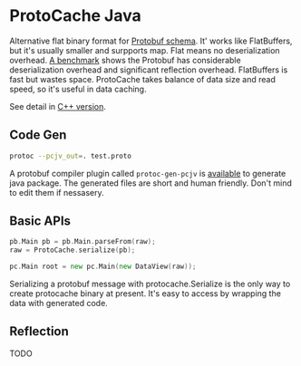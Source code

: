 # ProtoCache Java

Alternative flat binary format for [Protobuf schema](https://protobuf.dev/programming-guides/proto3/). It' works like FlatBuffers, but it's usually smaller and surpports map. Flat means no deserialization overhead. [A benchmark](test/benchmark) shows the Protobuf has considerable deserialization overhead and significant reflection overhead. FlatBuffers is fast but wastes space. ProtoCache takes balance of data size and read speed, so it's useful in data caching.

See detail in [C++ version](https://github.com/peterrk/protocache).

## Code Gen
```sh
protoc --pcjv_out=. test.proto
```
A protobuf compiler plugin called `protoc-gen-pcjv` is [available](https://github.com/peterrk/protocache/blob/main/tools/protoc-gen-pcjv.cc) to generate java package. The generated files are short and human friendly. Don't mind to edit them if nessasery.

## Basic APIs
```go
pb.Main pb = pb.Main.parseFrom(raw);
raw = ProtoCache.serialize(pb);

pc.Main root = new pc.Main(new DataView(raw));
```
Serializing a protobuf message with protocache.Serialize is the only way to create protocache binary at present. It's easy to access by wrapping the data with generated code.

## Reflection
TODO